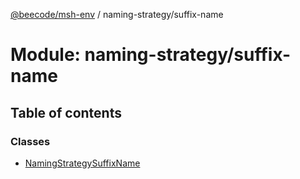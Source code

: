 [@beecode/msh-env](../README.md) / naming-strategy/suffix-name

# Module: naming-strategy/suffix-name

## Table of contents

### Classes

- [NamingStrategySuffixName](../classes/naming_strategy_suffix_name.NamingStrategySuffixName.md)
